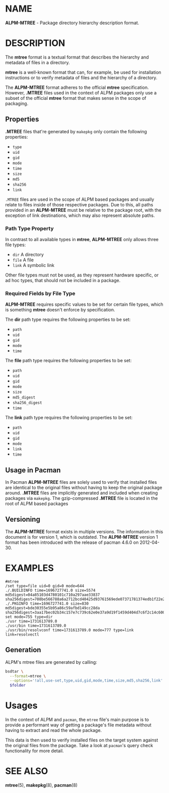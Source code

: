 # NAME

**ALPM-MTREE** - Package directory hierarchy description format.

# DESCRIPTION

The **mtree** format is a textual format that describes the hierarchy and metadata of files in a directory.

**mtree** is a well-known format that can, for example, be used for installation instructions or to verify metadata of files and the hierarchy of a directory.

The **ALPM-MTREE** format adheres to the official **mtree** specification.
However, **.MTREE** files used in the context of ALPM packages only use a subset of the official **mtree** format that makes sense in the scope of packaging.

## Properties

**.MTREE** files that're generated by `makepkg` only contain the following properties:

- `type`
- `uid`
- `gid`
- `mode`
- `time`
- `size`
- `md5`
- `sha256`
- `link`

`.MTREE` files are used in the scope of ALPM based packages and usually relate to files inside of those respective packages.
Due to this, all paths provided in an **ALPM-MTREE** must be relative to the package root, with the exception of link destinations, which may also represent absolute paths.

### Path Type Property

In contrast to all available types in **mtree**, **ALPM-MTREE** only allows three file types:

- `dir` A directory
- `file` A file
- `link` A symbolic link

Other file types must not be used, as they represent hardware specific, or ad hoc types, that should not be included in a package.

### Required Fields by File Type

**ALPM-MTREE** requires specific values to be set for certain file types, which is something **mtree** doesn't enforce by specification.

The **dir** path type requires the following properties to be set:

- `path`
- `uid`
- `gid`
- `mode`
- `time`

The **file** path type requires the following properties to be set:

- `path`
- `uid`
- `gid`
- `mode`
- `size`
- `md5_digest`
- `sha256_digest`
- `time`

The **link** path type requires the following properties to be set:

- `path`
- `uid`
- `gid`
- `mode`
- `link`
- `time`

## Usage in Pacman

In Pacman **ALPM-MTREE** files are solely used to verify that installed files are identical to the original files without having to keep the original package around.
**.MTREE** files are implicitly generated and included when creating packages via `makepkg`.
The gzip-compressed **.MTREE** file is located in the root of ALPM based packages

## Versioning

The **ALPM-MTREE** format exists in multiple versions.
The information in this document is for version 1, which is outdated. The **ALPM-MTREE** version 1 format has been introduced with the release of pacman 4.6.0 on 2012-04-30.

# EXAMPLES

```text
#mtree
/set type=file uid=0 gid=0 mode=644
./.BUILDINFO time=1696727741.0 size=5574 md5digest=04a85103d4780101c710a297aae33837 sha256digest=708be566788a6a2712bcd40425d93761569ede07371781374edb1f22e2a3eb96
./.PKGINFO time=1696727741.0 size=830 md5digest=bde30355e5b95a86c59afbd149cc28da sha256digest=3aa17bec02b34c157e7c739c62e0e37a9d19f1459d404d7c6f2c14c6008127cd
set mode=755 type=dir
./usr time=1731613789.0
./usr/bin time=1731613789.0
./usr/bin/resolvconf time=1731613789.0 mode=777 type=link link=resolvectl
```

## Generation

ALPM's mtree files are generated by calling:

```sh
bsdtar \
  --format=mtree \
  --options='!all,use-set,type,uid,gid,mode,time,size,md5,sha256,link' \
  $folder
```

# Usages

In the context of ALPM and `pacman`, the `mtree` file's main purpose is to provide a performant way of getting a package's file metadata without having to extract and read the whole package.

This data is then used to verify installed files on the target system against the original files from the package.
Take a look at `pacman`'s query check functionality for more detail.

# SEE ALSO

**mtree**(5), **makepkg**(8), **pacman**(8)
